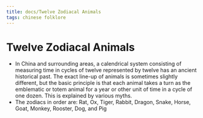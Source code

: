 ```yaml
---
title: docs/Twelve Zodiacal Animals
tags: chinese folklore 
---
```


# Twelve Zodiacal Animals
- In China and surrounding areas, a calendrical system consisting of measuring time in cycles of twelve represented by twelve has an ancient historical past. The exact line-up of animals is sometimes slightly different, but the basic principle is that each animal takes a turn as the emblematic or totem animal for a year or other unit of time in a cycle of one dozen. This is explained by various myths.
- The zodiacs in order are: Rat, Ox, Tiger, Rabbit, Dragon, Snake, Horse, Goat, Monkey, Rooster, Dog, and Pig